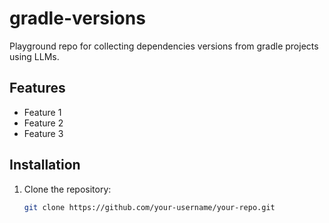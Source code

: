 # gradle-versions

Playground repo for collecting dependencies versions from gradle projects using LLMs.

## Features

- Feature 1
- Feature 2
- Feature 3

## Installation

1. Clone the repository:
   ```bash
   git clone https://github.com/your-username/your-repo.git
   